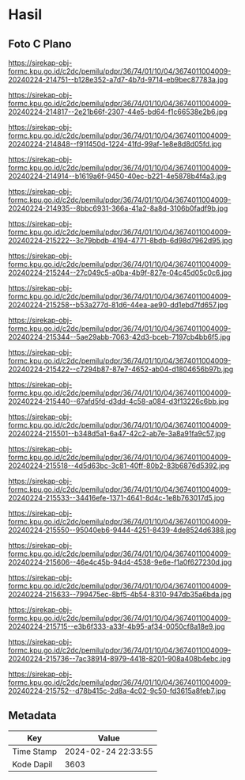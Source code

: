 # Hasil

## Foto C Plano

https://sirekap-obj-formc.kpu.go.id/c2dc/pemilu/pdpr/36/74/01/10/04/3674011004009-20240224-214751--b128e352-a7d7-4b7d-9714-eb9bec87783a.jpg

https://sirekap-obj-formc.kpu.go.id/c2dc/pemilu/pdpr/36/74/01/10/04/3674011004009-20240224-214817--2e21b66f-2307-44e5-bd64-f1c66538e2b6.jpg

https://sirekap-obj-formc.kpu.go.id/c2dc/pemilu/pdpr/36/74/01/10/04/3674011004009-20240224-214848--f91f450d-1224-41fd-99af-1e8e8d8d05fd.jpg

https://sirekap-obj-formc.kpu.go.id/c2dc/pemilu/pdpr/36/74/01/10/04/3674011004009-20240224-214914--b1619a6f-9450-40ec-b221-4e5878b4f4a3.jpg

https://sirekap-obj-formc.kpu.go.id/c2dc/pemilu/pdpr/36/74/01/10/04/3674011004009-20240224-214935--8bbc6931-366a-41a2-8a8d-3106b0fadf9b.jpg

https://sirekap-obj-formc.kpu.go.id/c2dc/pemilu/pdpr/36/74/01/10/04/3674011004009-20240224-215222--3c79bbdb-4194-4771-8bdb-6d98d7962d95.jpg

https://sirekap-obj-formc.kpu.go.id/c2dc/pemilu/pdpr/36/74/01/10/04/3674011004009-20240224-215244--27c049c5-a0ba-4b9f-827e-04c45d05c0c6.jpg

https://sirekap-obj-formc.kpu.go.id/c2dc/pemilu/pdpr/36/74/01/10/04/3674011004009-20240224-215258--b53a277d-81d6-44ea-ae90-dd1ebd7fd657.jpg

https://sirekap-obj-formc.kpu.go.id/c2dc/pemilu/pdpr/36/74/01/10/04/3674011004009-20240224-215344--5ae29abb-7063-42d3-bceb-7197cb4bb6f5.jpg

https://sirekap-obj-formc.kpu.go.id/c2dc/pemilu/pdpr/36/74/01/10/04/3674011004009-20240224-215422--c7294b87-87e7-4652-ab04-d1804656b97b.jpg

https://sirekap-obj-formc.kpu.go.id/c2dc/pemilu/pdpr/36/74/01/10/04/3674011004009-20240224-215440--67afd5fd-d3dd-4c58-a084-d3f13226c6bb.jpg

https://sirekap-obj-formc.kpu.go.id/c2dc/pemilu/pdpr/36/74/01/10/04/3674011004009-20240224-215501--b348d5a1-6a47-42c2-ab7e-3a8a91fa9c57.jpg

https://sirekap-obj-formc.kpu.go.id/c2dc/pemilu/pdpr/36/74/01/10/04/3674011004009-20240224-215518--4d5d63bc-3c81-40ff-80b2-83b6876d5392.jpg

https://sirekap-obj-formc.kpu.go.id/c2dc/pemilu/pdpr/36/74/01/10/04/3674011004009-20240224-215533--34416efe-1371-4641-8d4c-1e8b763017d5.jpg

https://sirekap-obj-formc.kpu.go.id/c2dc/pemilu/pdpr/36/74/01/10/04/3674011004009-20240224-215550--95040eb6-9444-4251-8439-4de8524d6388.jpg

https://sirekap-obj-formc.kpu.go.id/c2dc/pemilu/pdpr/36/74/01/10/04/3674011004009-20240224-215606--46e4c45b-94d4-4538-9e6e-f1a0f627230d.jpg

https://sirekap-obj-formc.kpu.go.id/c2dc/pemilu/pdpr/36/74/01/10/04/3674011004009-20240224-215633--799475ec-8bf5-4b54-8310-947db35a6bda.jpg

https://sirekap-obj-formc.kpu.go.id/c2dc/pemilu/pdpr/36/74/01/10/04/3674011004009-20240224-215715--e3b6f333-a33f-4b95-af34-0050cf8a18e9.jpg

https://sirekap-obj-formc.kpu.go.id/c2dc/pemilu/pdpr/36/74/01/10/04/3674011004009-20240224-215736--7ac38914-8979-4418-8201-908a408b4ebc.jpg

https://sirekap-obj-formc.kpu.go.id/c2dc/pemilu/pdpr/36/74/01/10/04/3674011004009-20240224-215752--d78b415c-2d8a-4c02-9c50-fd3615a8feb7.jpg


## Metadata

| Key        | Value               |
| ---------- | ------------------- |
| Time Stamp | 2024-02-24 22:33:55 |
| Kode Dapil | 3603                |



